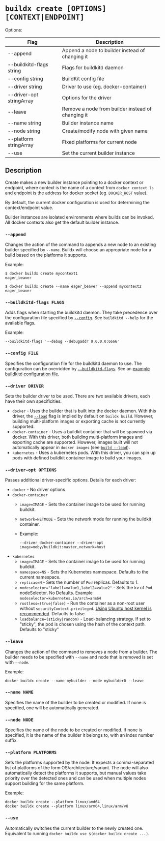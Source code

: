 # `buildx create [OPTIONS] [CONTEXT|ENDPOINT]`

Options:

| Flag | Description |
| --- | --- |
| --append                 | Append a node to builder instead of changing it
| --buildkitd-flags string | Flags for buildkitd daemon
| --config string          | BuildKit config file
| --driver string          | Driver to use (eg. docker-container)
| --driver-opt stringArray | Options for the driver
| --leave                  | Remove a node from builder instead of changing it
| --name string            | Builder instance name
| --node string            | Create/modify node with given name
| --platform stringArray   | Fixed platforms for current node
| --use                    | Set the current builder instance

## Description

Create makes a new builder instance pointing to a docker context or endpoint,
where context is the name of a context from `docker context ls` and endpoint is
the address for docker socket (eg. `DOCKER_HOST` value).

By default, the current docker configuration is used for determining the
context/endpoint value.

Builder instances are isolated environments where builds can be invoked. All
docker contexts also get the default builder instance.

### `--append`

Changes the action of the command to appends a new node to an existing builder
specified by `--name`. Buildx will choose an appropriate node for a build based
on the platforms it supports.

Example:

```console
$ docker buildx create mycontext1
eager_beaver

$ docker buildx create --name eager_beaver --append mycontext2
eager_beaver
```

### `--buildkitd-flags FLAGS`

Adds flags when starting the buildkitd daemon. They take precedence over the
configuration file specified by [`--config`](#--config-file). See `buildkitd --help`
for the available flags.

Example:

```console
--buildkitd-flags '--debug --debugaddr 0.0.0.0:6666'
```

### `--config FILE`

Specifies the configuration file for the buildkitd daemon to use. The configuration
can be overridden by [`--buildkitd-flags`](#--buildkitd-flags-flags).
See an [example buildkitd configuration file](https://github.com/moby/buildkit/blob/master/docs/buildkitd.toml.md).

### `--driver DRIVER`

Sets the builder driver to be used. There are two available drivers, each have
their own specificities.

- `docker` - Uses the builder that is built into the docker daemon. With this
  driver, the [`--load`](buildx_build.md#--load) flag is implied by default on
  `buildx build`. However, building multi-platform images or exporting cache is
  not currently supported.
- `docker-container` - Uses a buildkit container that will be spawned via docker.
  With this driver, both building multi-platform images and exporting cache are
  supported. However, images built will not automatically appear in `docker images`
  (see [`build --load`](buildx_build.md#--load)).
- `kubernetes` - Uses a kubernetes pods. With this driver, you can spin up pods
  with defined buildkit container image to build your images.


### `--driver-opt OPTIONS`

Passes additional driver-specific options. Details for each driver:

- `docker` - No driver options
- `docker-container`
    - `image=IMAGE` - Sets the container image to be used for running buildkit.
    - `network=NETMODE` - Sets the network mode for running the buildkit container.
    - Example:

      ```console
      --driver docker-container --driver-opt image=moby/buildkit:master,network=host
      ```
- `kubernetes`
    - `image=IMAGE` - Sets the container image to be used for running buildkit.
    - `namespace=NS` - Sets the Kubernetes namespace. Defaults to the current namespace.
    - `replicas=N` - Sets the number of `Pod` replicas. Defaults to 1.
    - `nodeselector="label1=value1,label2=value2"` - Sets the kv of `Pod` nodeSelector. No Defaults. Example `nodeselector=kubernetes.io/arch=arm64`
    - `rootless=(true|false)` - Run the container as a non-root user without `securityContext.privileged`. [Using Ubuntu host kernel is recommended](https://github.com/moby/buildkit/blob/master/docs/rootless.md). Defaults to false.
    - `loadbalance=(sticky|random)` - Load-balancing strategy. If set to "sticky", the pod is chosen using the hash of the context path. Defaults to "sticky"

### `--leave`

Changes the action of the command to removes a node from a builder. The builder
needs to be specified with `--name` and node that is removed is set with `--node`.

Example:

```console
docker buildx create --name mybuilder --node mybuilder0 --leave
```

### `--name NAME`

Specifies the name of the builder to be created or modified. If none is specified,
one will be automatically generated.

### `--node NODE`

Specifies the name of the node to be created or modified. If none is specified,
it is the name of the builder it belongs to, with an index number suffix.

### `--platform PLATFORMS`

Sets the platforms supported by the node. It expects a comma-separated list of
platforms of the form OS/architecture/variant. The node will also automatically
detect the platforms it supports, but manual values take priority over the
detected ones and can be used when multiple nodes support building for the same
platform.

Example:

```console
docker buildx create --platform linux/amd64
docker buildx create --platform linux/arm64,linux/arm/v8
```

### `--use`

Automatically switches the current builder to the newly created one. Equivalent
to running `docker buildx use $(docker buildx create ...)`.
